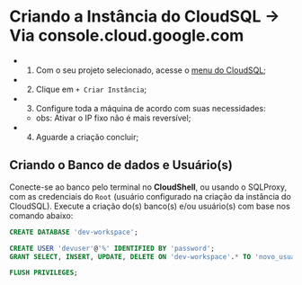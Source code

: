 # Criando a Instância do CloudSQL -> Via console.cloud.google.com

- 1. Com o seu projeto selecionado, acesse o [menu do CloudSQL](https://console.cloud.google.com/sql/instances);
- 2. Clique em `+ Criar Instância`;
- 3. Configure toda a máquina de acordo com suas necessidades:
  - obs: Ativar o IP fixo não é mais reversível;
- 4. Aguarde a criação concluir;


## Criando o Banco de dados e Usuário(s)

Conecte-se ao banco pelo terminal no **CloudShell**, ou usando o SQLProxy, com as credenciais do `Root` (usuário configurado na criação da instância do CloudSQL).
Execute a criação do(s) banco(s) e/ou usuário(s) com base nos comando abaixo:

```sql
CREATE DATABASE 'dev-workspace';

CREATE USER 'devuser'@'%' IDENTIFIED BY 'password';
GRANT SELECT, INSERT, UPDATE, DELETE ON 'dev-workspace'.* TO 'novo_usuario'@'%';

FLUSH PRIVILEGES;
```
